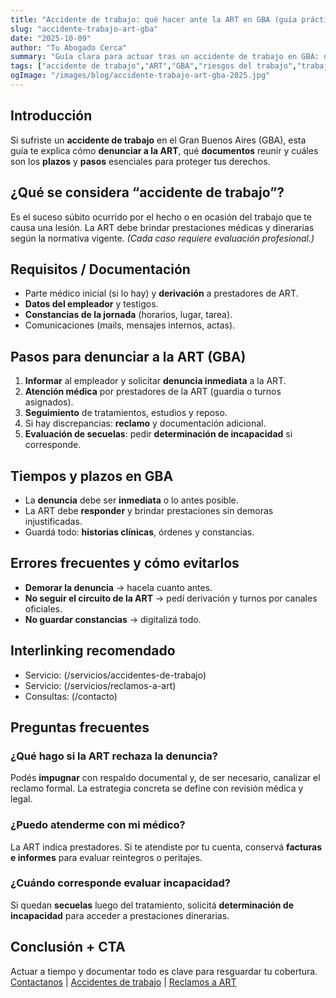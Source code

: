 ```yaml
---
title: "Accidente de trabajo: qué hacer ante la ART en GBA (guía práctica 2025)"
slug: "accidente-trabajo-art-gba"
date: "2025-10-09"
author: "Tu Abogado Cerca"
summary: "Guía clara para actuar tras un accidente de trabajo en GBA: denuncia a la ART, plazos, documentación y pasos clave para tu cobertura."
tags: ["accidente de trabajo","ART","GBA","riesgos del trabajo","trabajadores"]
ogImage: "/images/blog/accidente-trabajo-art-gba-2025.jpg"
---
```


## Introducción
Si sufriste un **accidente de trabajo** en el Gran Buenos Aires (GBA), esta guía te explica cómo **denunciar a la ART**, qué **documentos** reunir y cuáles son los **plazos** y **pasos** esenciales para proteger tus derechos.

## ¿Qué se considera “accidente de trabajo”?
Es el suceso súbito ocurrido por el hecho o en ocasión del trabajo que te causa una lesión. La ART debe brindar prestaciones médicas y dinerarias según la normativa vigente. *(Cada caso requiere evaluación profesional.)*

## Requisitos / Documentación
- Parte médico inicial (si lo hay) y **derivación** a prestadores de ART.  
- **Datos del empleador** y testigos.  
- **Constancias de la jornada** (horarios, lugar, tarea).  
- Comunicaciones (mails, mensajes internos, actas).

## Pasos para denunciar a la ART (GBA)
1. **Informar** al empleador y solicitar **denuncia inmediata** a la ART.  
2. **Atención médica** por prestadores de la ART (guardia o turnos asignados).  
3. **Seguimiento** de tratamientos, estudios y reposo.  
4. Si hay discrepancias: **reclamo** y documentación adicional.  
5. **Evaluación de secuelas**: pedir **determinación de incapacidad** si corresponde.

## Tiempos y plazos en GBA
- La **denuncia** debe ser **inmediata** o lo antes posible.  
- La ART debe **responder** y brindar prestaciones sin demoras injustificadas.  
- Guardá todo: **historias clínicas**, órdenes y constancias.

## Errores frecuentes y cómo evitarlos
- **Demorar la denuncia** → hacela cuanto antes.  
- **No seguir el circuito de la ART** → pedí derivación y turnos por canales oficiales.  
- **No guardar constancias** → digitalizá todo.

## Interlinking recomendado
- Servicio: (/servicios/accidentes-de-trabajo)  
- Servicio: (/servicios/reclamos-a-art)  
- Consultas: (/contacto)

## Preguntas frecuentes
### ¿Qué hago si la ART rechaza la denuncia?
Podés **impugnar** con respaldo documental y, de ser necesario, canalizar el reclamo formal. La estrategia concreta se define con revisión médica y legal.

### ¿Puedo atenderme con mi médico?
La ART indica prestadores. Si te atendiste por tu cuenta, conservá **facturas e informes** para evaluar reintegros o peritajes.

### ¿Cuándo corresponde evaluar incapacidad?
Si quedan **secuelas** luego del tratamiento, solicitá **determinación de incapacidad** para acceder a prestaciones dinerarias.

## Conclusión + CTA
Actuar a tiempo y documentar todo es clave para resguardar tu cobertura.  
[Contactanos](/contacto) | [Accidentes de trabajo](/servicios/accidentes-de-trabajo) | [Reclamos a ART](/servicios/reclamos-a-art)
